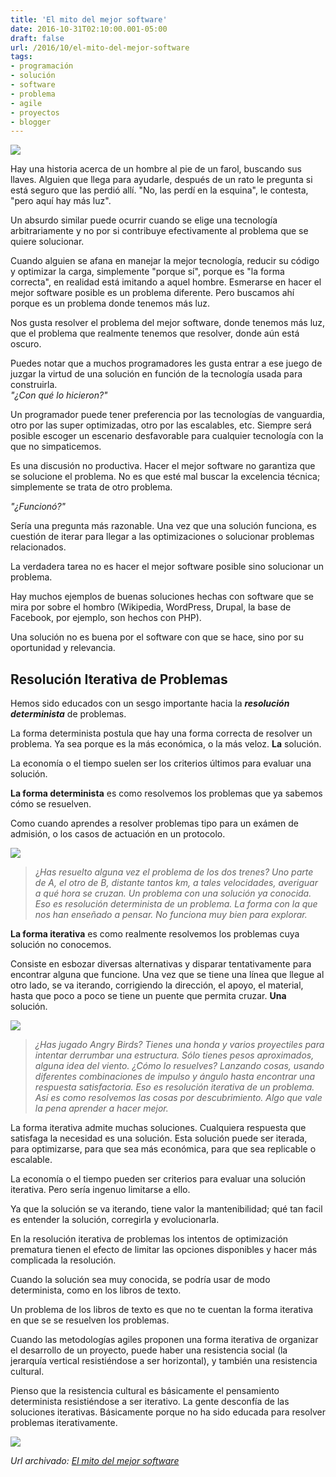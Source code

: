 ```yaml
---
title: 'El mito del mejor software'
date: 2016-10-31T02:10:00.001-05:00
draft: false
url: /2016/10/el-mito-del-mejor-software
tags: 
- programación
- solución
- software
- problema
- agile
- proyectos
- blogger
---
```


[![](https://2.bp.blogspot.com/-DkiOStwJJNc/WBbq-x0wzHI/AAAAAAAAFiA/qSvGlYjg08ELH0wBU-XkBBLSQu8XSQ-ogCLcB/s400/muttjeff01.jpg)](https://2.bp.blogspot.com/-DkiOStwJJNc/WBbq-x0wzHI/AAAAAAAAFiA/qSvGlYjg08ELH0wBU-XkBBLSQu8XSQ-ogCLcB/s1600/muttjeff01.jpg)

  
Hay una historia acerca de un hombre al pie de un farol, buscando sus llaves. Alguien que llega para ayudarle, después de un rato le pregunta si está seguro que las perdió allí. "No, las perdí en la esquina", le contesta, "pero aquí hay más luz".  
  
Un absurdo similar puede ocurrir cuando se elige una tecnología arbitrariamente y no por si contribuye efectivamente al problema que se quiere solucionar.  
  
Cuando alguien se afana en manejar la mejor tecnología, reducir su código y optimizar la carga, simplemente "porque sí", porque es "la forma correcta", en realidad está imitando a aquel hombre. Esmerarse en hacer el mejor software posible es un problema diferente. Pero buscamos ahí porque es un problema donde tenemos más luz.  
  
Nos gusta resolver el problema del mejor software, donde tenemos más luz, que el problema que realmente tenemos que resolver, donde aún está oscuro.  
  
Puedes notar que a muchos programadores les gusta entrar a ese juego de juzgar la virtud de una solución en función de la tecnología usada para construirla.  
_"¿Con qué lo hicieron?"_  
  
Un programador puede tener preferencia por las tecnologías de vanguardia, otro por las super optimizadas, otro por las escalables, etc. Siempre será posible escoger un escenario desfavorable para cualquier tecnología con la que no simpaticemos.  
  
Es una discusión no productiva. Hacer el mejor software no garantiza que se solucione el problema. No es que esté mal buscar la excelencia técnica; simplemente se trata de otro problema.  
  
_"¿Funcionó?"_  
  
Sería una pregunta más razonable. Una vez que una solución funciona, es cuestión de iterar para llegar a las optimizaciones o solucionar problemas relacionados.  
  
La verdadera tarea no es hacer el mejor software posible sino solucionar un problema.  
  
Hay muchos ejemplos de buenas soluciones hechas con software que se mira por sobre el hombro (Wikipedia, WordPress, Drupal, la base de Facebook, por ejemplo, son hechos con PHP).  
  
Una solución no es buena por el software con que se hace, sino por su oportunidad y relevancia.  
  

Resolución Iterativa de Problemas
---------------------------------

Hemos sido educados con un sesgo importante hacia la **_resolución determinista_** de problemas.  
  
La forma determinista postula que hay una forma correcta de resolver un problema. Ya sea porque es la más económica, o la más veloz. **La** solución.  
  
La economía o el tiempo suelen ser los criterios últimos para evaluar una solución.  
  
**La forma determinista** es como resolvemos los problemas que ya sabemos cómo se resuelven.  
  
Como cuando aprendes a resolver problemas tipo para un exámen de admisión, o los casos de actuación en un protocolo.  
  

[![](https://3.bp.blogspot.com/-wHyiP2qdaeM/WBbpTtEUq0I/AAAAAAAAFh0/lXsd8XWJEk8_Jbtn5PWegI6b3KyTHJufACLcB/s320/trains.jpg)](https://3.bp.blogspot.com/-wHyiP2qdaeM/WBbpTtEUq0I/AAAAAAAAFh0/lXsd8XWJEk8_Jbtn5PWegI6b3KyTHJufACLcB/s1600/trains.jpg)

> ¿_Has resuelto alguna vez el problema de los dos trenes? Uno parte de A, el otro de B, distante tantos km, a tales velocidades, averiguar a qué hora se cruzan. Un problema con una solución ya conocida. Eso es resolución determinista de un problema. La forma con la que nos han enseñado a pensar. No funciona muy bien para explorar._

**La forma iterativa** es como realmente resolvemos los problemas cuya solución no conocemos.  
  
Consiste en esbozar diversas alternativas y disparar tentativamente para encontrar alguna que funcione. Una vez que se tiene una línea que llegue al otro lado, se va iterando, corrigiendo la dirección, el apoyo, el material, hasta que poco a poco se tiene un puente que permita cruzar. **Una** solución.  
  

[![](https://2.bp.blogspot.com/-MlvIUVMtEwg/WBbpPvcAYcI/AAAAAAAAFhw/FuPjCDcheEEiwCvrJFUYSzKhDDwUQCxMQCLcB/s320/angry-birds.jpg)](https://2.bp.blogspot.com/-MlvIUVMtEwg/WBbpPvcAYcI/AAAAAAAAFhw/FuPjCDcheEEiwCvrJFUYSzKhDDwUQCxMQCLcB/s1600/angry-birds.jpg)

> _¿Has jugado Angry Birds? Tienes una honda y varios proyectiles para intentar derrumbar una estructura. Sólo tienes pesos aproximados, alguna idea del viento. ¿Cómo lo resuelves? Lanzando cosas, usando diferentes combinaciones de impulso y ángulo hasta encontrar una respuesta satisfactoria. Eso es resolución iterativa de un problema. Así es como resolvemos las cosas por descubrimiento. Algo que vale la pena aprender a hacer mejor._

La forma iterativa admite muchas soluciones. Cualquiera respuesta que satisfaga la necesidad es una solución. Esta solución puede ser iterada, para optimizarse, para que sea más económica, para que sea replicable o escalable.  
  
La economía o el tiempo pueden ser criterios para evaluar una solución iterativa. Pero sería ingenuo limitarse a ello.  
  
Ya que la solución se va iterando, tiene valor la mantenibilidad; qué tan facil es entender la solución, corregirla y evolucionarla.  
  
En la resolución iterativa de problemas los intentos de optimización prematura tienen el efecto de limitar las opciones disponibles y hacer más complicada la resolución.  
  
Cuando la solución sea muy conocida, se podría usar de modo determinista, como en los libros de texto.  
  
Un problema de los libros de texto es que no te cuentan la forma iterativa en que se se resuelven los problemas.  
  
Cuando las metodologías agiles proponen una forma iterativa de organizar el desarrollo de un proyecto, puede haber una resistencia social (la jerarquía vertical resistiéndose a ser horizontal), y también una resistencia cultural.  
  
Pienso que la resistencia cultural es básicamente el pensamiento determinista resistiéndose a ser iterativo. La gente desconfía de las soluciones iterativas. Básicamente porque no ha sido educada para resolver problemas iterativamente.  
  

[![](https://1.bp.blogspot.com/-QdDgft8mK_4/WBbuQpmCp5I/AAAAAAAAFiM/f3x3bc1Eux4hoG0a53EU0eakR3n69i3HgCLcB/s320/searching-cartoon.jpg)](https://1.bp.blogspot.com/-QdDgft8mK_4/WBbuQpmCp5I/AAAAAAAAFiM/f3x3bc1Eux4hoG0a53EU0eakR3n69i3HgCLcB/s1600/searching-cartoon.jpg)

_*Url archivado: [El mito del mejor software](https://akcdev.blogspot.com/2016/10/el-mito-del-mejor-software.html)*_
